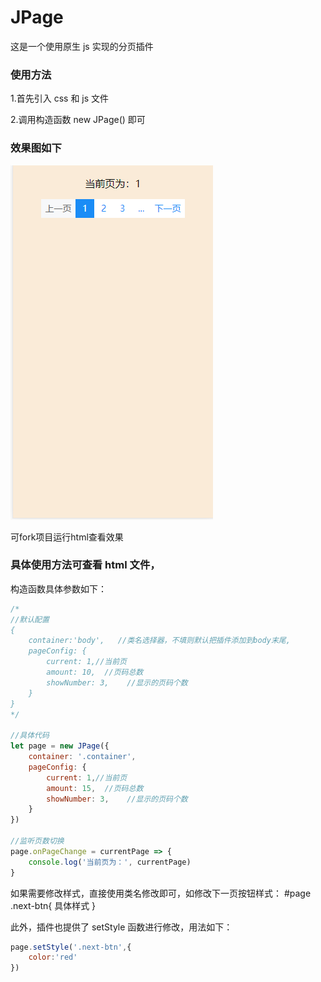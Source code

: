 # JPage

这是一个使用原生 js 实现的分页插件

### 使用方法
1.首先引入 css 和 js 文件 

2.调用构造函数 new JPage() 即可

### 效果图如下 
![效果图](https://github.com/Ectimi/JPage/blob/master/demo.gif)

可fork项目运行html查看效果

### 具体使用方法可查看 html 文件，

构造函数具体参数如下：
```javascript
/*
//默认配置
{
    container:'body',   //类名选择器，不填则默认把插件添加到body末尾,
    pageConfig: {
        current: 1,//当前页
        amount: 10,  //页码总数
        showNumber: 3,    //显示的页码个数
    }
}
*/

//具体代码
let page = new JPage({
    container: '.container',
    pageConfig: {
        current: 1,//当前页
        amount: 15,  //页码总数
        showNumber: 3,    //显示的页码个数
    }
})

//监听页数切换
page.onPageChange = currentPage => {
    console.log('当前页为：', currentPage)
}

```

如果需要修改样式，直接使用类名修改即可，如修改下一页按钮样式：
#page .next-btn{ 具体样式 }

此外，插件也提供了 setStyle 函数进行修改，用法如下：
```js
page.setStyle('.next-btn',{
    color:'red'
})
```



